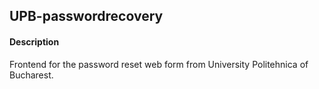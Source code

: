 ## UPB-passwordrecovery

#### Description

Frontend for the password reset web form from University Politehnica of Bucharest.
